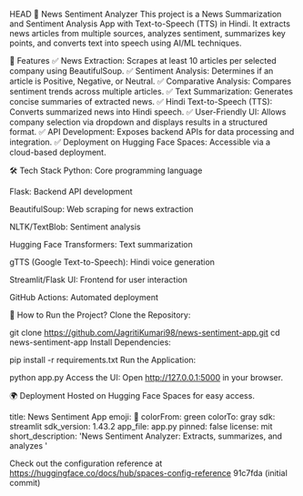  HEAD
📰 News Sentiment Analyzer
This project is a News Summarization and Sentiment Analysis App with Text-to-Speech (TTS) in Hindi. It extracts news articles from multiple sources, analyzes sentiment, summarizes key points, and converts text into speech using AI/ML techniques.

🚀 Features
✅ News Extraction: Scrapes at least 10 articles per selected company using BeautifulSoup.
✅ Sentiment Analysis: Determines if an article is Positive, Negative, or Neutral.
✅ Comparative Analysis: Compares sentiment trends across multiple articles.
✅ Text Summarization: Generates concise summaries of extracted news.
✅ Hindi Text-to-Speech (TTS): Converts summarized news into Hindi speech.
✅ User-Friendly UI: Allows company selection via dropdown and displays results in a structured format.
✅ API Development: Exposes backend APIs for data processing and integration.
✅ Deployment on Hugging Face Spaces: Accessible via a cloud-based deployment.

🛠 Tech Stack
Python: Core programming language

Flask: Backend API development

BeautifulSoup: Web scraping for news extraction

NLTK/TextBlob: Sentiment analysis

Hugging Face Transformers: Text summarization

gTTS (Google Text-to-Speech): Hindi voice generation

Streamlit/Flask UI: Frontend for user interaction

GitHub Actions: Automated deployment

📌 How to Run the Project?
Clone the Repository:


git clone https://github.com/JagritiKumari98/news-sentiment-app.git
cd news-sentiment-app
Install Dependencies:


pip install -r requirements.txt
Run the Application:


python app.py
Access the UI:
Open http://127.0.0.1:5000 in your browser.

🌍 Deployment
Hosted on Hugging Face Spaces for easy access.

title: News Sentiment App
emoji: 🏢
colorFrom: green
colorTo: gray
sdk: streamlit
sdk_version: 1.43.2
app_file: app.py
pinned: false
license: mit
short_description: 'News Sentiment Analyzer: Extracts, summarizes, and analyzes '

Check out the configuration reference at https://huggingface.co/docs/hub/spaces-config-reference
91c7fda (initial commit)
